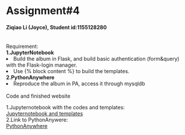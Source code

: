 # Assignment#4
<h4> Ziqiao Li (Joyce), Student id:1155128280</h4>
<br>Requirement:
<br><b>1.JupyterNotebook </b>
<br><li>Build the album in Flask, and build basic authentication (form&query) with the Flask-login manager.
<br><li>Use {% block content %} to build the templates.
<br><b>2.PythonAnywhere </b>
<br><li>Reproduce the album in PA, access it through mysqldb
<br><br>Code and finished website
  
1.Jupyternotebook with the codes and templates:
<br>[Jupyternotebook and templates](https://github.com/Joyce630/com5940/tree/master/assignment%234/test%20basic%20auth)
<br>2.Link to PythonAnywere:
<br>[PythonAnywhere](joyce.pythonanywhere.com) 

